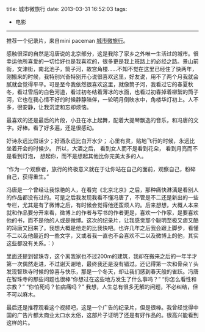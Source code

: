 title: 城市微旅行
date: 2013-03-31 16:52:03
tags:
- 电影
---

推荐一个纪录片，来自mini paceman [城市微旅行](http://v.youku.com/v_show/id_XNTM0MDg0MzAw.html)。

感触很深的自然是冯唐说的北京部分，这是我除了家乡之外唯一生活过的城市。很幸运他所喜爱的一切恰好也是我喜欢的，很多更是我上班路上的必经之路。景山前街，文津街，南北池子，筒子河，故宫角楼……不知不觉在这里已经住了快两年，刚搬来的时候，我特别兴奋特别开心说很喜欢这里，好友说，用不了两个月我就会腻就会觉得平平。可是至今我依然很喜欢这里，就像筒子河，我看过它的春夏秋冬，看过雪后的白色河道，看过初冬结着薄冰的水面，也看过初春掉着柳絮的筒子河，它也在我心情不好的时候静静陪伴，一轮明月倒映水中，角楼华灯初上。人不多，很安静，让我沉淀和忘却烦恼。

最喜欢的还是最后的片段，小丑在冰上起舞，配着大提琴飘逸的音乐，和冯唐的文字。好棒。看了好多遍，还是很感动。

好诗永远比假话少；好酒永远比白开水少；
心里有灵，贴地飞行的时候，永远比坐着开会的时候少。
所以，大酒之后，
看到女人而不是看到花朵，
看到月亮而不是看到灯泡，
想起你，而不是想起其他比你完美太多的人。

“作为一个观察者，旅行的终极意义就在于让你站在自己的面前，观察自己，粉碎自己，获得重生。”

冯唐是一个曾经让我惊艳的人，在看完《北京北京》之后，那种痛快淋漓是看别人的作品都没有过的。可是之后我发现我看不懂冯唐了，不管是不二还是新出的一些专栏，尤其是有了微博之后，有时候会觉得他还蛮烦人的。后来想想，大概人本来就和作品要分开来看，微博上的作者与写书的作者更是，喜欢一个作家，是要喜欢他的书，而不是他的人或是微博。这次的纪录片，让我感觉那个聪明至极又痞又酷的冯唐又回来了。我想大概是他走的比我快吧。也许几年之后我会跟上脚步，看懂不二以及他最近的一些文字，又或者我一直也不会喜欢不二以及微博上的他，其实这些都没有关系。：）

里面还提到智珠寺，这个离我家也不过200m的建筑，我却在搬来之后的一年半才第一次偶然走进，不过谢天谢地，最终我还是没有错过。还记得第一次和骨朵丫头发现智珠寺时候的惊喜与快乐，那是一个冬天，却让我们感到春天般的雀跃。冯唐在智珠寺的那些问题也很棒“你想过在这些地方发生了什么事吗？” “你怎么看性和宗教？” “你怕死吗？怕病痛吗？” 我想，人生总有很多无解的问题，不必纠结，但不可以麻木。

最后还是推荐观看这个视频吧，这是一个广告的纪录片，但是很棒。我曾经觉得中国的广告片都太商业太口水太俗，这部片子证明了还是有好作品的。很高兴能看到这样的片。

